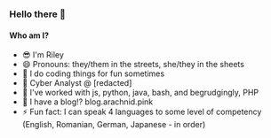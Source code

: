 ### Hello there 👀

<!--
**hopolapopola/hopolapopola** is a ✨ _special_ ✨ repository because its `README.md` (this file) appears on your GitHub profile.

Here are some ideas to get you started:

- 🔭 I’m currently working on ...
- 🌱 I’m currently learning ...
- 👯 I’m looking to collaborate on ...
- 🤔 I’m looking for help with ...
- 💬 Ask me about ...
- 📫 How to reach me: ...
- 😄 Pronouns: ...
- ⚡ Fun fact: ...
-->

#### Who am I?
- 😎 I'm Riley 
- 😄 Pronouns: they/them in the streets, she/they in the sheets
- 🔢 I do coding things for fun sometimes
- 💼 Cyber Analyst @ [redacted]
- 🔭 I've worked with js, python, java, bash, and begrudgingly, PHP
- 💬 I have a blog⁉️ blog.arachnid.pink
- ⚡ Fun fact: I can speak 4 languages to some level of competency (English, Romanian, German, Japanese - in order)
